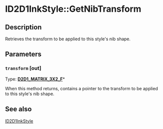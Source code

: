 # ID2D1InkStyle::GetNibTransform

## Description

Retrieves the transform to be applied to this style's nib shape.

## Parameters

### `transform` [out]

Type: **[D2D1_MATRIX_3X2_F](https://learn.microsoft.com/windows/desktop/Direct2D/d2d1-matrix-3x2-f)***

When this method returns, contains a pointer to the transform to be applied to this style's nib shape.

## See also

[ID2D1InkStyle](https://learn.microsoft.com/windows/desktop/api/d2d1_3/nn-d2d1_3-id2d1inkstyle)